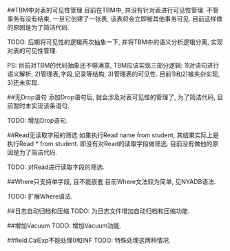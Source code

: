 ##TBM中对表的可见性管理
目前在TBM中, 并没有针对表进行可见性管理.
不管事务有没有结束, 一旦它创建了一张表, 该表将会立即被其他事务可见.
目前这样做的原因是为了简洁代码.

TODO: 后期将可见性的逻辑再次抽象一下, 并将TBM中的语义分析逻辑分离, 实现对表的可见性管理.

PS: 目前对TBM的代码抽象还不够满意, TBM应该实现三部分逻辑: 1)对语句进行语义解析, 2)管理表,字段,记录等结构, 3)管理表的可见性. 目前1)和2)被夹杂实现, 3)还未实现.


##无Drop语句
添加Drop语句后, 就会涉及对表可见性的管理了, 为了简洁代码, 目前暂时未实现该条语句.

TODO: 增加Drop语句.

##Read无读取字段的筛选
如果执行Read name from student, 其结果实际上是执行Read * from student.
即没有对Read的读取字段做筛选.
目前没有做他的原因是为了简洁代码.

TODO: 对Read进行读取字段的筛选.

##Where只支持单字段, 且不能嵌套
目前Where文法较为简单, 见NYADB语法.

TODO: 扩展Where语法.

##日志自动归档和压缩
TODO: 为日志文件增加自动归档和压缩功能.

##增加Vacuum
TODO: 增加Vacuum功能.

##field.CalExp不能处理0和INF
TODO: 特殊处理这两种情况.
